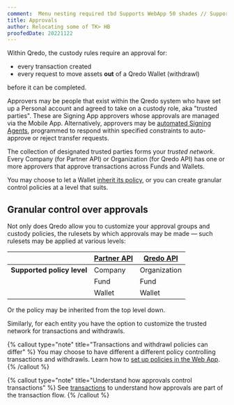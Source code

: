 ```yaml
---
comment:  Menu nesting required tbd Supports WebApp 50 shades // Supports Partner API AND Qredo API >> needs a page on policies
title: Approvals
author: Relocating some of TK> HB
proofedDate: 20221122
---
```


Within Qredo, the custody rules require an approval for:

- every transaction created
- every request to move assets **out** of a Qredo Wallet (withdrawl)

before it can be completed.

Approvers may be people that exist within the Qredo system who have set up a Personal account and agreed to take on a custody role, aka "trusted parties". These are Signing App approvers whose approvals are managed via the Mobile App. Alternatively, approvers may be [automated Signing Agents](/developer-guides/signing-agent), programmed to respond within specified constraints to auto-approve or reject transfer requests.

The collection of designated trusted parties forms your *trusted network*. Every Company (for Partner API) or Organization (for Qredo API) has one or more approvers that approve transactions across Funds and Wallets.

You may choose to let a Wallet [inherit its policy](#granular-control-over-approvals), or you can create granular control policies at a level that suits.


## Granular control over approvals

Not only does Qredo allow you to customize your approval groups and custody policies, the rulesets by which approvals may be made — such rulesets may be applied at various levels:

||[Partner API](/api-reference/partner-api)|[Qredo API](/api-reference/qredo-api)|
|------------------------|-----------------|-----------------|
|**Supported policy level**|Company|Organization|
||Fund|Fund|
||Wallet|Wallet|

Or the policy may be inherited from the top level down.

Similarly, for each entity you have the option to customize the trusted network for transactions and withdrawls.

{% callout type="note" title="Transactions and withdrawl policies can differ" %}
You may choose to have different a different policy controlling transactions and withdrawls. Learn how to [set up policies in the Web App](/user-guides/policies).
{% /callout %}

{% callout type="note" title="Understand how approvals control transactions" %}
See [transactions](transactions) to understand how approvals are part of the transaction flow.
{% /callout %}


